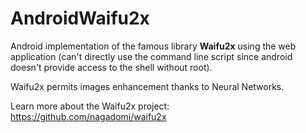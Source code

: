 # AndroidWaifu2x

Android implementation of the famous library **Waifu2x** using the web application (can't directly use the command line script since android doesn't provide access to the shell without root).

Waifu2x permits images enhancement thanks to Neural Networks. 

Learn more about the Waifu2x project: https://github.com/nagadomi/waifu2x

